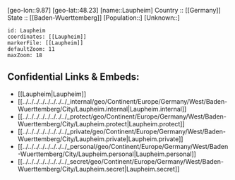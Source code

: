 ﻿---
location: [48.23,9.87] 
mapzoom: [7,12] 
mapmarker: city 
type: City
tags:
- geo/City


SpocWebEntityId: 31879
isDeleted: false
confidential: public

---
[geo-lon::9.87] 
[geo-lat::48.23] 
[name::Laupheim] 
Country :: [[Germany]]  
State :: [[Baden-Wuerttemberg]] 
[Population::] 
[Unknown::] 


```leaflet
id: Laupheim
coordinates: [[Laupheim]] 
markerFile: [[Laupheim]] 
defaultZoom: 11 
maxZoom: 18
```


## Confidential Links & Embeds: 
- [[Laupheim|Laupheim]]  
- [[../../../../../../../../_internal/geo/Continent/Europe/Germany/West/Baden-Wuerttemberg/City/Laupheim.internal|Laupheim.internal]] 
- [[../../../../../../../../_protect/geo/Continent/Europe/Germany/West/Baden-Wuerttemberg/City/Laupheim.protect|Laupheim.protect]] 
- [[../../../../../../../../_private/geo/Continent/Europe/Germany/West/Baden-Wuerttemberg/City/Laupheim.private|Laupheim.private]] 
- [[../../../../../../../../_personal/geo/Continent/Europe/Germany/West/Baden-Wuerttemberg/City/Laupheim.personal|Laupheim.personal]] 
- [[../../../../../../../../_secret/geo/Continent/Europe/Germany/West/Baden-Wuerttemberg/City/Laupheim.secret|Laupheim.secret]] 
